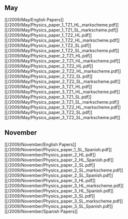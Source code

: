 
## May
[[/2009/May/English Papers]]
[[/2009/May/Physics_paper_1_TZ1_HL_markscheme.pdf]]
[[/2009/May/Physics_paper_1_TZ1_SL_markscheme.pdf]]
[[/2009/May/Physics_paper_1_TZ2_HL.pdf]]
[[/2009/May/Physics_paper_1_TZ2_HL_markscheme.pdf]]
[[/2009/May/Physics_paper_1_TZ2_SL.pdf]]
[[/2009/May/Physics_paper_1_TZ2_SL_markscheme.pdf]]
[[/2009/May/Physics_paper_2_TZ1_HL.pdf]]
[[/2009/May/Physics_paper_2_TZ1_HL_markscheme.pdf]]
[[/2009/May/Physics_paper_2_TZ2_HL.pdf]]
[[/2009/May/Physics_paper_2_TZ2_HL_markscheme.pdf]]
[[/2009/May/Physics_paper_2_TZ2_SL.pdf]]
[[/2009/May/Physics_paper_2_TZ2_SL_markscheme.pdf]]
[[/2009/May/Physics_paper_3_TZ1_HL.pdf]]
[[/2009/May/Physics_paper_3_TZ1_HL_markscheme.pdf]]
[[/2009/May/Physics_paper_3_TZ1_SL.pdf]]
[[/2009/May/Physics_paper_3_TZ1_SL_markscheme.pdf]]
[[/2009/May/Physics_paper_3_TZ2_HL_markscheme.pdf]]
[[/2009/May/Physics_paper_3_TZ2_SL.pdf]]
[[/2009/May/Physics_paper_3_TZ2_SL_markscheme.pdf]]

## November
[[/2009/November/English Papers]]
[[/2009/November/Physics_paper_1_SL_Spanish.pdf]]
[[/2009/November/Physics_paper_2_HL.pdf]]
[[/2009/November/Physics_paper_2_HL_Spanish.pdf]]
[[/2009/November/Physics_paper_2_SL.pdf]]
[[/2009/November/Physics_paper_2_SL_markscheme.pdf]]
[[/2009/November/Physics_paper_2_SL_Spanish.pdf]]
[[/2009/November/Physics_paper_3_HL.pdf]]
[[/2009/November/Physics_paper_3_HL_markscheme.pdf]]
[[/2009/November/Physics_paper_3_HL_Spanish.pdf]]
[[/2009/November/Physics_paper_3_SL.pdf]]
[[/2009/November/Physics_paper_3_SL_markscheme.pdf]]
[[/2009/November/Physics_paper_3_SL_Spanish.pdf]]
[[/2009/November/Spanish Papers]]
